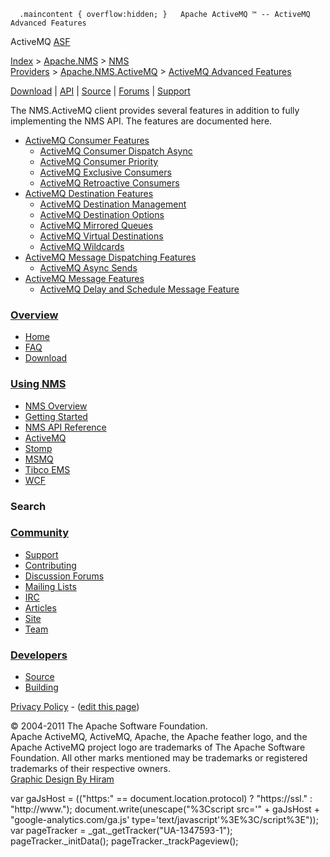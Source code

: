       .maincontent { overflow:hidden; }   Apache ActiveMQ ™ -- ActiveMQ Advanced Features 

ActiveMQ [ASF](http://www.apache.org)

[Index](index.html) > [Apache.NMS](apachenms.html) > [NMS Providers](nms-providers.html) > [Apache.NMS.ActiveMQ](apachenmsactivemq.html) > [ActiveMQ Advanced Features](activemq-advanced-features.html)

[Download](download.html) | [API](nms-api.html) | [Source](source.html) | [Forums](http://activemq.apache.org/discussion-forums.html) | [Support](http://activemq.apache.org/support.html)

The NMS.ActiveMQ client provides several features in addition to fully implementing the NMS API. The features are documented here.

*   [ActiveMQ Consumer Features](activemq-consumer-features.html)
    *   [ActiveMQ Consumer Dispatch Async](activemq-consumer-dispatch-async.html)
    *   [ActiveMQ Consumer Priority](activemq-consumer-priority.html)
    *   [ActiveMQ Exclusive Consumers](activemq-exclusive-consumers.html)
    *   [ActiveMQ Retroactive Consumers](activemq-retroactive-consumers.html)
*   [ActiveMQ Destination Features](activemq-destination-features.html)
    *   [ActiveMQ Destination Management](activemq-destination-management.html)
    *   [ActiveMQ Destination Options](activemq-destination-options.html)
    *   [ActiveMQ Mirrored Queues](activemq-mirrored-queues.html)
    *   [ActiveMQ Virtual Destinations](activemq-virtual-destinations.html)
    *   [ActiveMQ Wildcards](activemq-wildcards.html)
*   [ActiveMQ Message Dispatching Features](activemq-message-dispatching-features.html)
    *   [ActiveMQ Async Sends](activemq-async-sends.html)
*   [ActiveMQ Message Features](activemq-message-features.html)
    *   [ActiveMQ Delay and Schedule Message Feature](activemq-delay-and-schedule-message-feature.html)

### [Overview](overview.html)

*   [Home](index.html)
*   [FAQ](faq.html)
*   [Download](download.html)

### [Using NMS](using-nms.html)

*   [NMS Overview](apachenms.html)
*   [Getting Started](nms.html)
*   [NMS API Reference](nms-api.html)
*   [ActiveMQ](apachenmsactivemq.html)
*   [Stomp](apachenmsstomp.html)
*   [MSMQ](apachenmsmsmq.html)
*   [Tibco EMS](apachenmsems.html)
*   [WCF](apachenmswcf.html)

### Search

   

### [Community](community.html)

*   [Support](support.html)
*   [Contributing](http://activemq.apache.org/contributing.html)
*   [Discussion Forums](http://activemq.apache.org/discussion-forums.html)
*   [Mailing Lists](http://activemq.apache.org/mailing-lists.html)
*   [IRC](irc://irc.codehaus.org/activemq)
*   [Articles](articles.html)
*   [Site](site.html)
*   [Team](http://activemq.apache.org/team.html)

### [Developers](developers.html)

*   [Source](source.html)
*   [Building](building.html)

[Privacy Policy](http://activemq.apache.org/privacy-policy.html) \- ([edit this page](https://cwiki.apache.org/confluence/pages/editpage.action?pageId=25201619))

© 2004-2011 The Apache Software Foundation.  
Apache ActiveMQ, ActiveMQ, Apache, the Apache feather logo, and the Apache ActiveMQ project logo are trademarks of The Apache Software Foundation. All other marks mentioned may be trademarks or registered trademarks of their respective owners.  
[Graphic Design By Hiram](http://hiramchirino.com)

var gaJsHost = (("https:" == document.location.protocol) ? "https://ssl." : "http://www."); document.write(unescape("%3Cscript src='" + gaJsHost + "google-analytics.com/ga.js' type='text/javascript'%3E%3C/script%3E")); var pageTracker = \_gat.\_getTracker("UA-1347593-1"); pageTracker.\_initData(); pageTracker.\_trackPageview();